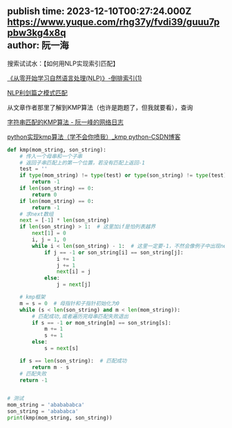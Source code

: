 publish time: 2023-12-10T00:27:24.000Z  
https://www.yuque.com/rhg37y/fvdi39/guuu7ppbw3kg4x8q  
author: 阮一海  
---
搜索试试水：【如何用NLP实现索引匹配】

[《从零开始学习自然语言处理(NLP)》-倒排索引(1)](https://zhuanlan.zhihu.com/p/55296265)

[NLP利剑篇之模式匹配](https://zhuanlan.zhihu.com/p/75733209)



从文章作者那里了解到<font style="color:rgb(18, 18, 18);">KMP算法（也许是跑题了，但我就要看），查询</font>

[字符串匹配的KMP算法 - 阮一峰的网络日志](https://www.ruanyifeng.com/blog/2013/05/Knuth%E2%80%93Morris%E2%80%93Pratt_algorithm.html)

[python实现kmp算法（学不会你喷我）_kmp python-CSDN博客](https://blog.csdn.net/your_answer/article/details/79619406)

```python
def kmp(mom_string, son_string):
    # 传入一个母串和一个子串
    # 返回子串匹配上的第一个位置，若没有匹配上返回-1
    test = ''
    if type(mom_string) != type(test) or type(son_string) != type(test):
        return -1
    if len(son_string) == 0:
        return 0
    if len(mom_string) == 0:
        return -1
    # 求next数组
    next = [-1] * len(son_string)
    if len(son_string) > 1:  # 这里加if是怕列表越界
        next[1] = 0
        i, j = 1, 0
        while i < len(son_string) - 1:  # 这里一定要-1，不然会像例子中出现next[8]会越界的
            if j == -1 or son_string[i] == son_string[j]:
                i += 1
                j += 1
                next[i] = j
            else:
                j = next[j]

    # kmp框架
    m = s = 0  # 母指针和子指针初始化为0
    while (s < len(son_string) and m < len(mom_string)):
        # 匹配成功,或者遍历完母串匹配失败退出
        if s == -1 or mom_string[m] == son_string[s]:
            m += 1
            s += 1
        else:
            s = next[s]

    if s == len(son_string):  # 匹配成功
        return m - s
    # 匹配失败
    return -1


# 测试
mom_string = 'ababababca'
son_string = 'abababca'
print(kmp(mom_string, son_string))
```

<font style="color:rgb(18, 18, 18);"></font>



